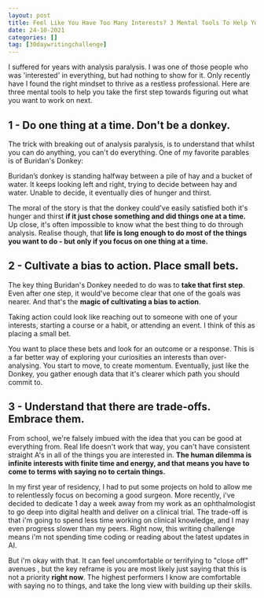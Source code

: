 ```yaml
---
layout: post
title: Feel Like You Have Too Many Interests? 3 Mental Tools To Help You Take The First Step Towards Meaningful Work.‍
date: 24-10-2021
categories: []
tag: [30daywritingchallenge]
---
```


I suffered for years with analysis paralysis. I was one of those people who was 'interested' in everything, but had nothing to show for it. Only recently have I found the right mindset to thrive as a restless professional. Here are three mental tools to help you take the first step towards figuring out what you want to work on next.

## 1 - Do one thing at a time. Don't be a donkey.

The trick with breaking out of analysis paralysis, is to understand that whilst you can do anything, you can't do everything. One of my favorite parables is of Buridan's Donkey:

Buridan’s donkey is standing halfway between a pile of hay and a bucket of water. It keeps looking left and right, trying to decide between hay and water. Unable to decide, it eventually dies of hunger and thirst.

The moral of the story is that the donkey could've easily satisfied both it's hunger and thirst **if it just chose something and did things one at a time.** Up close, it's often impossible to know what the best thing to do through analysis. Realise though, that **life is long enough to do most of the things you want to do - but only if you focus on one thing at a time.**

## 2 - Cultivate a bias to action. Place small bets.

The key thing Buridan's Donkey needed to do was to **take that first step**. Even after one step, it would've become clear that one of the goals was nearer. And that's the **magic of cultivating a bias to action**.

Taking action could look like reaching out to someone with one of your interests, starting a course or a habit, or attending an event. I think of this as placing a small bet. 

You want to place these bets and look for an outcome or a response. This is a far better way of exploring your curiosities an interests than over-analysing. You start to move, to create momentum. Eventually, just like the Donkey, you gather enough data that it's clearer which path you should commit to.

## 3 - Understand that there are trade-offs. Embrace them.

From school, we're falsely imbued with the idea that you can be good at everything from. Real life doesn't work that way, you can't have consistent straight A's in all of the things you are interested in. **The human dilemma is infinite interests with finite time and energy, and that means you have to come to terms with saying no to certain things.**

In my first year of residency, I had to put some projects on hold to allow me to relentlessly focus on becoming a good surgeon. More recently, i've decided to dedicate 1 day a week away from my work as an ophthalmologist to go deep into digital health and deliver on a clinical trial. The trade-off is that i'm going to spend less time working on clinical knowledge, and I may even progress slower than my peers. Right now, this writing challenge means i'm not spending time coding or reading about the latest updates in AI.

But i'm okay with that. It can feel uncomfortable or terrifying to "close off" avenues , but the key reframe is you are most likely just saying that this is not a priority **right now**. The highest performers I know are comfortable with saying no to things, and take the long view with building up their skills.

‍



